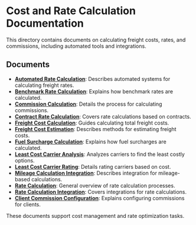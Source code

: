 # Cost and Rate Calculation Documentation

This directory contains documents on calculating freight costs, rates, and commissions, including automated tools and integrations.

## Documents

- **[Automated Rate Calculation](./Automated%20Rate%20Calculation.md)**: Describes automated systems for calculating freight rates.
- **[Benchmark Rate Calculation](./Benchmark%20Rate%20Calculation.md)**: Explains how benchmark rates are calculated.
- **[Commission Calculation](./Commission%20Calculation.md)**: Details the process for calculating commissions.
- **[Contract Rate Calculation](./Contract%20Rate%20Calculation.md)**: Covers rate calculations based on contracts.
- **[Freight Cost Calculation](./Freight%20Cost%20Calculation.md)**: Guides calculating total freight costs.
- **[Freight Cost Estimation](./Freight%20Cost%20Estimation.md)**: Describes methods for estimating freight costs.
- **[Fuel Surcharge Calculation](./Fuel%20Surcharge%20Calculation.md)**: Explains how fuel surcharges are calculated.
- **[Least Cost Carrier Analysis](./Least%20Cost%20Carrier%20Analysis.md)**: Analyzes carriers to find the least costly options.
- **[Least Cost Carrier Rating](./Least%20Cost%20Carrier%20Rating.md)**: Details rating carriers based on cost.
- **[Mileage Calculation Integration](./Mileage%20Calculation%20Integration.md)**: Describes integration for mileage-based calculations.
- **[Rate Calculation](./Rate%20Calculation.md)**: General overview of rate calculation processes.
- **[Rate Calculation Integration](./Rate%20Calculation%20Integration.md)**: Covers integrations for rate calculations.
- **[Client Commission Configuration](./Client%20Commission%20Configuration.md)**: Explains configuring commissions for clients.

These documents support cost management and rate optimization tasks.